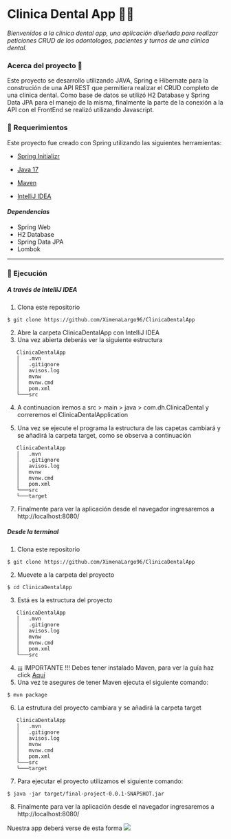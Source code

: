 # Clinica Dental App 🏣🦷

*Bienvenidos a la clinica dental app, una aplicación diseñada para realizar peticiones CRUD de los odontologos, pacientes y turnos de una clinica dental.*

### Acerca del proyecto 🚀
Este proyecto se desarrollo utilizando JAVA, Spring e Hibernate para la construción de una API REST que permitiera realizar el CRUD completo de una clinica dental. Como base de datos se utilizó H2 Database y Spring Data JPA para el manejo de la misma, finalmente la parte de la conexión a la API con el FrontEnd se realizó utilizando Javascript.
### 🚨 Requerimientos

Este proyecto fue creado con Spring utilizando las siguientes herramientas:
- [Spring Initializr](https://start.spring.io/)

- [Java 17](https://www.oracle.com/co/java/technologies/downloads/#java17)

- [Maven](https://maven.apache.org/download.cgi)

- [IntelliJ IDEA](https://www.jetbrains.com/idea/)

#### *Dependencias*

- Spring Web
- H2 Database
- Spring Data JPA
- Lombok
----
### 🌟 Ejecución

#####   A través de IntelliJ IDEA

1. Clona este repositorio
```
$ git clone https://github.com/XimenaLargo96/ClinicaDentalApp
```
2. Abre la carpeta ClinicaDentalApp con IntelliJ IDEA
3. Una vez abierta deberás ver la siguiente estructura
```
   ClinicaDentalApp
   │   .mvn
   │   .gitignore
   │   avisos.log
   │   mvnw
   │   mvnw.cmd
   │   pom.xml
   └───src
```
4. A continuacion iremos a src > main > java > com.dh.ClinicaDental y correremos el ClinicaDentalApplication

5. Una vez se ejecute el programa la estructura de las capetas cambiará y se añadirá la carpeta target, como se observa a continuación
```
   ClinicaDentalApp
   │   .mvn
   │   .gitignore
   │   avisos.log
   │   mvnw
   │   mvnw.cmd
   │   pom.xml
   └───src
   └───target
```
7. Finalmente para ver la aplicación desde el navegador ingresaremos a http://localhost:8080/ 

#####  Desde la terminal 

1. Clona este repositorio
```
$ git clone https://github.com/XimenaLargo96/ClinicaDentalApp
```
2. Muevete a la carpeta del proyecto
```
$ cd ClinicaDentalApp
```
3. Está es la estructura del proyecto
```
   ClinicaDentalApp
   │   .mvn
   │   .gitignore
   │   avisos.log
   │   mvnw
   │   mvnw.cmd
   │   pom.xml
   └───src
```
4. ¡¡¡ IMPORTANTE !!! Debes tener instalado Maven, para ver la guía  haz click [Aquí](https://maven.apache.org/install.html)
5. Una vez te asegures de tener Maven ejecuta el siguiente comando: 
```
$ mvn package
```
6. La estrutura del proyecto cambiara y se añadirá la carpeta target
```
   ClinicaDentalApp
   │   .mvn
   │   .gitignore
   │   avisos.log
   │   mvnw
   │   mvnw.cmd
   │   pom.xml
   └───src
   └───target
```
7. Para ejecutar el proyecto utilizamos el siguiente comando: 
```
$ java -jar target/final-project-0.0.1-SNAPSHOT.jar
```
8. Finalmente para ver la aplicación desde el navegador ingresaremos a http://localhost:8080/

Nuestra app deberá verse de esta forma 
<img src="https://github.com/XimenaLargo96/ClinicaDentalApp/blob/master/src/main/resources/static/img/Demo.jpg" />

